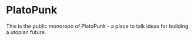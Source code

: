# PlatoPunk

This is the public monorepo of PlatoPunk - a place to talk ideas for building a utopian future.
